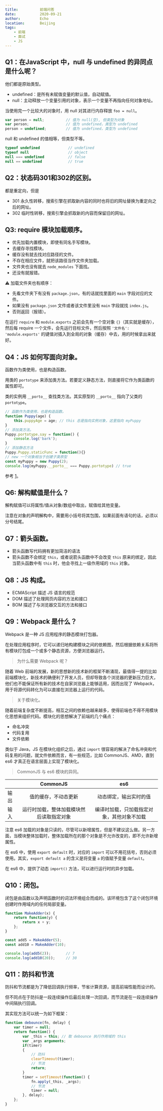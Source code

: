 ```yaml
---
title:          前端问答
date:           2020-09-21
author:         Echo
location:       Beijing 
tags: 
    - 前端
    - 面试
    - JS
---
```


## Q1：在JavaScript 中，null 与 undefined 的异同点是什么呢？

他们都是原始类型。

* undefined：是所有未赋值变量的默认值，自动赋值。
* null：主动释放一个变量引用的对象，表示一个变量不再指向任何对象地址。

当使用完一个比较大的对象时，用 null 对其进行内存释放 `foo = null`。

```Javascript
var person = null;          // 值为 null(空), 但类型为对象
var person;                 // 值为 undefined，类型为 undefined
person = undefined;         // 值为 undefined，类型为 undefined
```
null 和 undefined 的值相等，但类型不等。

```Javascript
typeof undefined             // undefined
typeof null                  // object
null === undefined           // false
null == undefined            // true
```

## Q2：状态码301和302的区别。

都是重定向，但是
* 301 永久性转移，搜索引擎在抓取新内容的同时也将旧的网址替换为重定向之后的网址。
* 302 临时性转移，搜索引擎会抓取新的内容而保留旧的网址。

<!-- ## Q3：强缓存引起问题的解决方案（如何更新网站资源）。

强缓存是导致服务器资源更新后，客户端得到的资源依旧是缓存中旧版的东西。
要解决这个问题
大公司的静态资源优化方案：
* 配置超长时间的本地缓存 —— 节省带宽，提高性能
* 采用内容摘要作为缓存更新依据 —— 精确的缓存控制
* 静态资源 CDN 部署 —— 优化网络请求
* 更新资源发布路径实现非覆盖式发布 —— 平滑升级 -->

## Q3: require 模块加载顺序。

* 优先加载内置模块，即使有同名手写模块。
* 去缓存寻找模块。
* 缓存没有就去找对应路径的文件。
* 不存在相应文件，就把该路径当作文件夹加载。
* 文件夹也没有就去 `node_modules` 下面找。
* 还没有就报错。

:warning: 加载文件夹也有顺序：
* 先看文件夹下有没有 `package.json`，有的话就找里面的 `main` 字段对应的文件。
* 如果没有 `package.json` 文件或者该文件里没有 `main` 字段就找 `index.js`。
* 否则返回（报错）。

在运行 `require` 和 `module.exports` 之前会先有一个空对象 `{}`（其实就是缓存），然后每 require 一个文件，会先运行目标文件，然后按照 `'文件名': 'module.exports'` 的键值对插入到全局的对象（缓存）中去，用的时候拿出来就好。

## Q4：JS 如何写面向对象。

函数作为类使用，也是构造函数。

用类的 `portotype` 来添加类方法。若要定义静态方法，则直接将它作为类函数的属性即可。

类的实例用 `__porto__` 查找类方法。其实原型的 `__porto__` 指向了父类的 `portotype`。

```JavaScript
// 函数作为类使用，也是构造函数。
function Puppy(age) {
    this.puppyAge = age; // this 总是指向实例对象，这里指向 myPuppy
}
// 添加类方法。
Puppy.portotype.say = function() {
    console.log('bark');
}
// 添加静态方法
Puppy.Puppy.staticFunc = function(){}
// new 一个对象相当于创建子类原型
const myPuppy = new Puppy(2);
console.log(myPuppy.__porto__ === Puppy.portotype) // true
```
参考 [1](https://juejin.im/post/6844904069887164423)。

## Q6: 解构赋值是什么？

解构赋值可以将属性/值从对象/数组中取出，赋值给其他变量。

注意在对象的声明解构中，需要用小括号将其包围，如果前面有语句的话，必须以分号结尾。

## Q7：箭头函数。

* 箭头函数写代码拥有更加简洁的语法
* 箭头函数不会绑定 `this`，或者说箭头函数中不会改变 `this` 原来的绑定，因此当箭头函数中有 `this` 时，他会寻找上一级作用域的 `this` 对象。

## Q8：JS 构成。

* ECMAScript 描述 JS 语言的规范
* DOM 描述了处理网页内容的方法和接口
* BOM 描述了与浏览器交互的方法和接口

## Q9：Webpack 是什么？

Webpack 是一种 JS 应用程序的静态模块打包器。

在处理应用程序时，它可以递归地构建模块之间的依赖图，然后根据依赖关系将所有模块打包成一个或多个静态资源，方便浏览器运行。

> 为什么需要 Webpack 呢？

随着 Web 前端的发展，新的思想新的技术新的框架不断涌现，最值得一提的比如前端模块化，新技术的确便利了开发人员，但却导致各个浏览器的更新压力巨大，他们也不能保证所有新的技术在自家浏览器上能够适用，因而出现了 Webpack，用于将源代码转化为可以直接在浏览器上运行的代码。

> 关于模块化。

随着前端复杂度不断提高，相互之间的依赖也越来越多，使得前端也不得不用模块化思想来组织代码。模块化的思想解决了前端的几个痛点：
* 命名冲突
* 代码复用
* 文件依赖

类似于 Java，JS 在模块化组织之后，通过 `import` 很容易的解决了命名冲突和代码复用的问题，就文件依赖而言，有一些规范，比如 CommonJS、AMD，直到 es6 才真正在语言层面上实现了模块化。

> CommonJS 与 es6 模块的异同。

| |CommonJS | es6|
| :--|:--:|:---:|
|输出 | 值的缓存，不动态更新 | 动态绑定，输出实时的值 |
|输入 | 运行时加载，整体加载模块然后读取指定对象 | 编译时加载，只加载指定对象，其他对象不加载 |

注意 es6 加载的对象是只读的，尽管可以新增属性，但是不建议这么做。另一方面，当模块整体加载时，整体加载所在的那个对象是不允许改变的，即不允许新增属性。

在 es6 中，使用 `export default` 时，对应的 `import` 可以不用花括号，否则必须使用。其实，`export default a` 的含义是将变量 `a` 的值赋予变量 `default`。

在 es6 中，提供了动态 `import()` 方法，可以进行运行时的异步加载。

## Q10：闭包。

闭包是由函数以及声明函数时的词法环境组合而成的。该环境包含了这个闭包环境创建时作用域内的任何局部变量。

```JavaScript
function MakeAdder(x) {
    return function(y) {
        return x + y;
    };
}

const add5 = MakeAdder(5);
const add10 = MakeAdder(10);

console.log(add5(2));       // 7
console.log(add10(20));     // 30
```

## Q11：防抖和节流

防抖和节流都是为了降低回调执行频率，节省计算资源，提高前端性能而设计的。

但不同点在于防抖是一段连续操作后最后处理一次回调，而节流是在一段连续操作中间隔执行回调。

其实现方法可以统一为如下框架：

```JavaScript
function debounce(fn, delay) {
    var timer = null;
    return function() {
        var _this = this; // 取 debounce 执行作用域的 this
        var _args arguments;
        if(timer)
        {
            // 防抖
            clearTimeout(timer);
            // 节流
            return;
        }
        timer = setTimeout(function() {
            fn.apply(_this, _args);
            // 节流
            timer = null;
        }, delay);
    };
}
```